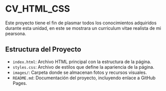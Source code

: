# CV_HTML_CSS
Este proyecto tiene el fin de plasmar todos los conocimientos adquiridos durante esta unidad, en este se mostrara un curriculum vitae realista de mi pearsona.

## Estructura del Proyecto

- `index.html`: Archivo HTML principal con la estructura de la página.
- `styles.css`: Archivo de estilos que define la apariencia de la página.
- `images/`: Carpeta donde se almacenan fotos y recursos visuales.
- `README.md`: Documentación del proyecto, incluyendo enlace a GitHub Pages.
